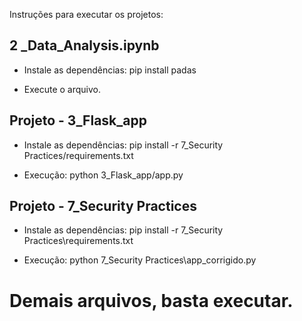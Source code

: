 Instruções para executar os projetos:

## 2 _Data_Analysis.ipynb

* Instale as dependências:
    pip install padas

* Execute o arquivo.



## Projeto - 3_Flask_app

* Instale as dependências:
    pip install -r 7_Security Practices/requirements.txt

* Execução:
    python 3_Flask_app/app.py



## Projeto - 7_Security Practices

* Instale as dependências:
    pip install -r 7_Security Practices\requirements.txt

* Execução:
    python 7_Security Practices\app_corrigido.py


# Demais arquivos, basta executar.